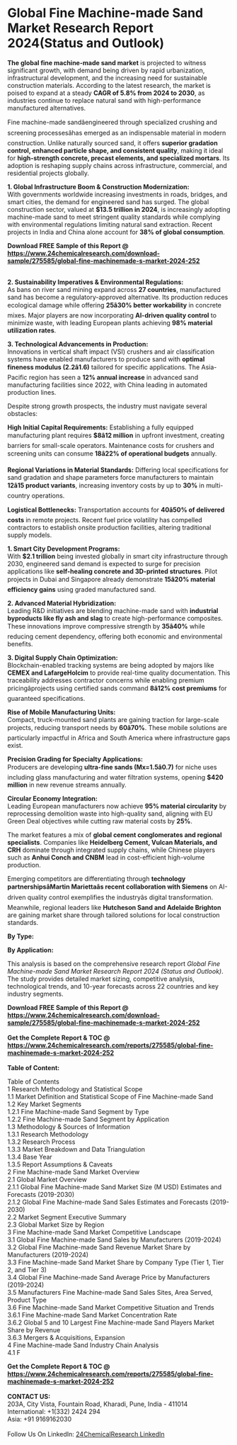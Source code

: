 <h1>Global Fine Machine-made Sand Market Research Report 2024(Status and Outlook)</h1><p><strong>The global fine machine-made sand market</strong> is projected to witness significant growth, with demand being driven by rapid urbanization, infrastructural development, and the increasing need for sustainable construction materials. According to the latest research, the market is poised to expand at a steady <strong>CAGR of 5.8% from 2024 to 2030</strong>, as industries continue to replace natural sand with high-performance manufactured alternatives.</p><p>Fine machine-made sandâengineered through specialized crushing and screening processesâhas emerged as an indispensable material in modern construction. Unlike naturally sourced sand, it offers <strong>superior gradation control, enhanced particle shape, and consistent quality</strong>, making it ideal for <strong>high-strength concrete, precast elements, and specialized mortars</strong>. Its adoption is reshaping supply chains across infrastructure, commercial, and residential projects globally.</p><p><strong>1. Global Infrastructure Boom &amp; Construction Modernization:</strong><br>
With governments worldwide increasing investments in roads, bridges, and smart cities, the demand for engineered sand has surged. The global construction sector, valued at <strong>$13.5 trillion in 2024</strong>, is increasingly adopting machine-made sand to meet stringent quality standards while complying with environmental regulations limiting natural sand extraction. Recent projects in India and China alone account for <strong>38% of global consumption</strong>.</p><div><b>Download FREE Sample of this Report @ 
            <a href="https://www.24chemicalresearch.com/download-sample/275585/global-fine-machinemade-s-market-2024-252">
            https://www.24chemicalresearch.com/download-sample/275585/global-fine-machinemade-s-market-2024-252</a></b></div><br><p><strong>2. Sustainability Imperatives &amp; Environmental Regulations:</strong><br>
As bans on river sand mining expand across <strong>27 countries</strong>, manufactured sand has become a regulatory-approved alternative. Its production reduces ecological damage while offering <strong>25â30% better workability</strong> in concrete mixes. Major players are now incorporating <strong>AI-driven quality control</strong> to minimize waste, with leading European plants achieving <strong>98% material utilization rates</strong>.</p><p><strong>3. Technological Advancements in Production:</strong><br>
Innovations in vertical shaft impact (VSI) crushers and air classification systems have enabled manufacturers to produce sand with <strong>optimal fineness modulus (2.2â1.6)</strong> tailored for specific applications. The Asia-Pacific region has seen a <strong>12% annual increase</strong> in advanced sand manufacturing facilities since 2022, with China leading in automated production lines.</p><p>Despite strong growth prospects, the industry must navigate several obstacles:</p><p><strong>High Initial Capital Requirements:</strong> Establishing a fully equipped manufacturing plant requires <strong>$8â12 million</strong> in upfront investment, creating barriers for small-scale operators. Maintenance costs for crushers and screening units can consume <strong>18â22% of operational budgets</strong> annually.</p><p><strong>Regional Variations in Material Standards:</strong> Differing local specifications for sand gradation and shape parameters force manufacturers to maintain <strong>12â15 product variants</strong>, increasing inventory costs by up to <strong>30%</strong> in multi-country operations.</p><p><strong>Logistical Bottlenecks:</strong> Transportation accounts for <strong>40â50% of delivered costs</strong> in remote projects. Recent fuel price volatility has compelled contractors to establish onsite production facilities, altering traditional supply models.</p><p><strong>1. Smart City Development Programs:</strong><br>
With <strong>$2.1 trillion</strong> being invested globally in smart city infrastructure through 2030, engineered sand demand is expected to surge for precision applications like <strong>self-healing concrete and 3D-printed structures</strong>. Pilot projects in Dubai and Singapore already demonstrate <strong>15â20% material efficiency gains</strong> using graded manufactured sand.</p><p><strong>2. Advanced Material Hybridization:</strong><br>
Leading R&amp;D initiatives are blending machine-made sand with <strong>industrial byproducts like fly ash and slag</strong> to create high-performance composites. These innovations improve compressive strength by <strong>35â40%</strong> while reducing cement dependency, offering both economic and environmental benefits.</p><p><strong>3. Digital Supply Chain Optimization:</strong><br>
Blockchain-enabled tracking systems are being adopted by majors like <strong>CEMEX and LafargeHolcim</strong> to provide real-time quality documentation. This traceability addresses contractor concerns while enabling premium pricingâprojects using certified sands command <strong>8â12% cost premiums</strong> for guaranteed specifications.</p><p><strong>Rise of Mobile Manufacturing Units:</strong><br>
    Compact, truck-mounted sand plants are gaining traction for large-scale projects, reducing transport needs by <strong>60â70%</strong>. These mobile solutions are particularly impactful in Africa and South America where infrastructure gaps exist.</p><p><strong>Precision Grading for Specialty Applications:</strong><br>
    Producers are developing <strong>ultra-fine sands (Mx=1.5â0.7)</strong> for niche uses including glass manufacturing and water filtration systems, opening <strong>$420 million</strong> in new revenue streams annually.</p><p><strong>Circular Economy Integration:</strong><br>
    Leading European manufacturers now achieve <strong>95% material circularity</strong> by reprocessing demolition waste into high-quality sand, aligning with EU Green Deal objectives while cutting raw material costs by <strong>25%</strong>.</p><p>The market features a mix of <strong>global cement conglomerates and regional specialists</strong>. Companies like <strong>Heidelberg Cement, Vulcan Materials, and CRH</strong> dominate through integrated supply chains, while Chinese players such as <strong>Anhui Conch and CNBM</strong> lead in cost-efficient high-volume production.</p><p>Emerging competitors are differentiating through <strong>technology partnershipsâMartin Mariettaâs recent collaboration with Siemens</strong> on AI-driven quality control exemplifies the industryâs digital transformation. Meanwhile, regional leaders like <strong>Hutcheson Sand and Adelaide Brighton</strong> are gaining market share through tailored solutions for local construction standards.</p><p><strong>By Type:</strong></p><p><strong>By Application:</strong></p><p>This analysis is based on the comprehensive research report <em>Global Fine Machine-made Sand Market Research Report 2024 (Status and Outlook)</em>. The study provides detailed market sizing, competitive analysis, technological trends, and 10-year forecasts across 22 countries and key industry segments.</p><div><b>Download FREE Sample of this Report @ 
            <a href="https://www.24chemicalresearch.com/download-sample/275585/global-fine-machinemade-s-market-2024-252">
            https://www.24chemicalresearch.com/download-sample/275585/global-fine-machinemade-s-market-2024-252</a></b></div><br><div><b>Get the Complete Report & TOC @ 
            <a href="https://www.24chemicalresearch.com/reports/275585/global-fine-machinemade-s-market-2024-252">
            https://www.24chemicalresearch.com/reports/275585/global-fine-machinemade-s-market-2024-252</a></b></div><br>
            <b>Table of Content:</b><p>Table of Contents<br />
1 Research Methodology and Statistical Scope<br />
1.1 Market Definition and Statistical Scope of Fine Machine-made Sand<br />
1.2 Key Market Segments<br />
1.2.1 Fine Machine-made Sand Segment by Type<br />
1.2.2 Fine Machine-made Sand Segment by Application<br />
1.3 Methodology & Sources of Information<br />
1.3.1 Research Methodology<br />
1.3.2 Research Process<br />
1.3.3 Market Breakdown and Data Triangulation<br />
1.3.4 Base Year<br />
1.3.5 Report Assumptions & Caveats<br />
2 Fine Machine-made Sand Market Overview<br />
2.1 Global Market Overview<br />
2.1.1 Global Fine Machine-made Sand Market Size (M USD) Estimates and Forecasts (2019-2030)<br />
2.1.2 Global Fine Machine-made Sand Sales Estimates and Forecasts (2019-2030)<br />
2.2 Market Segment Executive Summary<br />
2.3 Global Market Size by Region<br />
3 Fine Machine-made Sand Market Competitive Landscape<br />
3.1 Global Fine Machine-made Sand Sales by Manufacturers (2019-2024)<br />
3.2 Global Fine Machine-made Sand Revenue Market Share by Manufacturers (2019-2024)<br />
3.3 Fine Machine-made Sand Market Share by Company Type (Tier 1, Tier 2, and Tier 3)<br />
3.4 Global Fine Machine-made Sand Average Price by Manufacturers (2019-2024)<br />
3.5 Manufacturers Fine Machine-made Sand Sales Sites, Area Served, Product Type<br />
3.6 Fine Machine-made Sand Market Competitive Situation and Trends<br />
3.6.1 Fine Machine-made Sand Market Concentration Rate<br />
3.6.2 Global 5 and 10 Largest Fine Machine-made Sand Players Market Share by Revenue<br />
3.6.3 Mergers & Acquisitions, Expansion<br />
4 Fine Machine-made Sand Industry Chain Analysis<br />
4.1 F</p><div><b>Get the Complete Report & TOC @ 
            <a href="https://www.24chemicalresearch.com/reports/275585/global-fine-machinemade-s-market-2024-252">
            https://www.24chemicalresearch.com/reports/275585/global-fine-machinemade-s-market-2024-252</a></b></div><br><b>CONTACT US:</b><br>
            203A, City Vista, Fountain Road, Kharadi, Pune, India - 411014<br>
            International: +1(332) 2424 294<br>
            Asia: +91 9169162030 <br><br>
            Follow Us On LinkedIn: <a href="https://www.linkedin.com/company/24chemicalresearch/">24ChemicalResearch LinkedIn</a>